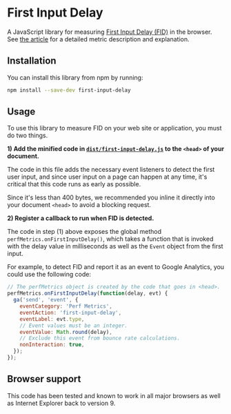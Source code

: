 # First Input Delay

A JavaScript library for measuring [First Input Delay (FID)](https://developers.google.com/web/updates/2018/05/first-input-delay) in the browser. See [the article](https://developers.google.com/web/updates/2018/05/first-input-delay) for a detailed metric description and explanation.

## Installation

You can install this library from npm by running:

```sh
npm install --save-dev first-input-delay
```

## Usage

To use this library to measure FID on your web site or application, you must do two things.

**1) Add the minified code in [`dist/first-input-delay.js`](/dist/first-input-delay.min.js) to the `<head>` of your document.**

The code in this file adds the necessary event listeners to detect the first user input, and since user input on a page can happen at any time, it's critical that this code runs as early as possible.

Since it's less than 400 bytes, we recommended you inline it directly into your document `<head>` to avoid a blocking request.

**2) Register a callback to run when FID is detected.**

The code in step (1) above exposes the global method `perfMetrics.onFirstInputDelay()`, which takes a function that is invoked with the delay value in milliseconds as well as the `Event` object from the first input.

For example, to detect FID and report it as an event to Google Analytics, you could use the following code:

```js
// The perfMetrics object is created by the code that goes in <head>.
perfMetrics.onFirstInputDelay(function(delay, evt) {
  ga('send', 'event', {
    eventCategory: 'Perf Metrics',
    eventAction: 'first-input-delay',
    eventLabel: evt.type,
    // Event values must be an integer.
    eventValue: Math.round(delay),
    // Exclude this event from bounce rate calculations.
    nonInteraction: true,
  });
});
```

## Browser support

This code has been tested and known to work in all major browsers as well as Internet Explorer back to version 9.
